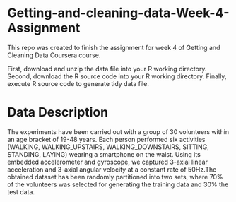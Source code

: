 # Getting-and-cleaning-data-Week-4-Assignment
This repo was created to finish the assignment for week 4 of Getting and Cleaning Data Coursera course.

   First, download and unzip the data file into your R working directory.
   Second, download the R source code into your R working directory.
   Finally, execute R source code to generate tidy data file.
   
# Data Description
The experiments have been carried out with a group of 30 volunteers within an age bracket of 19-48 years. Each person performed six activities (WALKING, WALKING_UPSTAIRS, WALKING_DOWNSTAIRS, SITTING, STANDING, LAYING) wearing a smartphone on the waist. Using its embedded accelerometer and gyroscope, we captured 3-axial linear acceleration and 3-axial angular velocity at a constant rate of 50Hz.The obtained dataset has been randomly partitioned into two sets, where 70% of the volunteers was selected for generating the training data and 30% the test data. 




